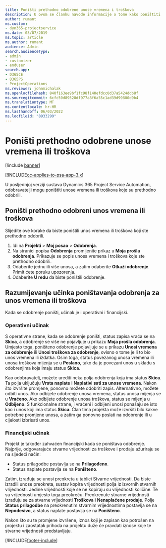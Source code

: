 ```yaml
---
title: Poništi prethodno odobrene unose vremena i troškova
description: U ovom se članku navode informacije o tome kako poništiti odobreno vrijeme projekta i transakciju troška.
author: rumant
ms.custom:
- dyn365-projectservice
ms.date: 03/07/2019
ms.topic: article
ms.author: rumant
audience: Admin
search.audienceType:
- admin
- customizer
- enduser
search.app:
- D365CE
- D365PS
- ProjectOperations
ms.reviewer: johnmichalak
ms.openlocfilehash: 840f163ee9bf1fc98f140efdcc0d37a5424ddb8f
ms.sourcegitcommit: 6cfc50d89528df977a8f6a55c1ad39d99800d9b4
ms.translationtype: MT
ms.contentlocale: hr-HR
ms.lasthandoff: 06/03/2022
ms.locfileid: "8933299"
---
```

# <a name="cancel-previously-approved-time-or-expense-entries"></a>Poništi prethodno odobrene unose vremena ili troškova

[!include [banner](../includes/psa-now-project-operations.md)]

[!INCLUDE[cc-applies-to-psa-app-3.x](../includes/cc-applies-to-psa-app-3x.md)]

U posljednjoj verziji sustava Dynamics 365 Project Service Automation, odobravatelji mogu poništiti unose vremena ili troškova koje su prethodno odobrili.

## <a name="cancel-a-previously-approved-time-or-expense-entry"></a>Poništi prethodno odobreni unos vremena ili troškova

Slijedite ove korake da biste poništili unos vremena ili troškova koji ste prethodno odobrili.

1. Idi na **Projekti** \> **Moj posao** \> **Odobrenja**.
2. Na stranici popisa **Odobrenja** promijenite prikaz u **Moja prošla odobrenja**. Prikazuje se popis unosa vremena i troškova koje ste prethodno odobrili.
3. Odaberite jednu ili više unosa, a zatim odaberite **Otkaži odobrenje**. Primit ćete poruku upozorenja.
4. Odaberite **U redu** da biste poništili odobrenje.

## <a name="understand-the-impact-of-canceling-a-time-or-expense-entry-approval"></a>Razumijevanje učinka poništavanja odobrenja za unos vremena ili troškova

Kada se odobrenje poništi, učinak je i operativni i financijski.

### <a name="operational-impact"></a>Operativni učinak

S operativne strane, kada se odobrenje poništi, status zapisa vraća se na **Skica**, a odobrenje se više ne pojavljuje u prikazu **Moja prošla odobrenja**. Umjesto toga, poništeno odobrenje pojavljuje se u prikazu **Unosi vremena za odobrenje** ili **Unosi troškova za odobrenje**, ovisno o tome je li to bio unos vremena ili izdatka. Osim toga, status povezanog unosa vremena ili unosa troškova mijenja se u **Poslano**, tako da je povezani unos u skladu s odobrenjima koja imaju status **Skica**.

Kao odobravatelj, možete urediti neka polja odobrenja koja ima status **Skica**. Ta polja uključuju **Vrsta naplate** i **Naplativi sati za unose vremena**. Nakon što izvršite promjene, ponovno možete odobriti zapis. Alternativno, možete odbiti unos. Ako odbijete odobrenje unosa vremena, status unosa mijenja se u **Vraćeno**. Ako odbijete odobrenje unosa troškova, status se mijenja u **Odbijeno**. S funkcionalne strane, i vraćeni i odbijeni unosi ponašaju se isto kao i unos koji ima status **Skica**. Član tima projekta može izvršiti bilo kakve potrebne promjene unosa, a zatim ga ponovno poslati na odobrenje ili u cijelosti izbrisati unos.

### <a name="financial-impact"></a>Financijski učinak

Projekt je također zahvaćen financijski kada se poništava odobrenje. Najprije, odgovarajuće stvarne vrijednosti za troškove i prodaju ažuriraju se na sljedeći način:

- Status prilagodbe postavlja se na **Prilagođeno**.
- Status naplate postavlja se na **Poništeno**.

Zatim, izrađuju se unosi preokreta u tablici Stvarne vrijednosti. Da biste izradili unose preokreta, sustav kopira vrijednosti polja iz izvornih stvarnih vrijednosti. Jedine vrijednosti koje se ne kopiraju su vrijednosti količine. Te su vrijednosti umjesto toga preokreću. Preokrenute stvarne vrijednosti izrađuju se za stvarne vrijednosti **Troškova** i **Nenaplaćene prodaje**. Polje **Status prilagodbe** na preokrenutim stvarnim vrijednostima postavlja se na **Nepodesivo**, a status naplate postavlja se na **Poništeno**.

Nakon što su te promjene izvršene, iznos koji je zapisan kao potrošen na projektu i zaostatak prihoda na projektu duže će pravdati iznose koje te stvarne vrijednosti predstavljaju.


[!INCLUDE[footer-include](../includes/footer-banner.md)]

